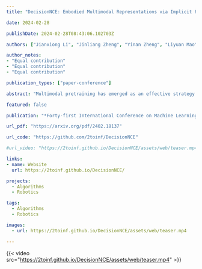```yaml
---
title: "DecisionNCE: Embodied Multimodal Representations via Implicit Preference Learning"

date: 2024-02-28

publishDate: 2024-02-28T08:43:06.102703Z

authors: ["Jianxiong Li", "Jinliang Zheng", "Yinan Zheng", "Liyuan Mao", "Xiao Hu", "Sijie Cheng", "Haoyi Niu", "Jihao Liu", "Yu Liu", "Jingjing Liu", " others"]

author_notes:
- "Equal contribution"
- "Equal contribution"
- "Equal contribution"

publication_types: ["paper-conference"]

abstract: "Multimodal pretraining has emerged as an effective strategy for the trinity of goals of representation learning in autonomous robots: 1) extracting both local and global task progression information; 2) enforcing temporal consistency of visual representation; 3) capturing trajectory-level language grounding. Most existing methods approach these via separate objectives, which often reach sub-optimal solutions. In this paper, we propose a universal unified objective that can simultaneously extract meaningful task progression information from image sequences and seamlessly align them with language instructions. We discover that via implicit preferences, where a visual trajectory inherently aligns better with its corresponding language instruction than mismatched pairs, the popular Bradley-Terry model can transform into representation learning through proper reward reparameterizations. The resulted framework, DecisionNCE, mirrors an InfoNCE-style objective but is distinctively tailored for decision-making tasks, providing an embodied representation learning framework that elegantly extracts both local and global task progression features, with temporal consistency enforced through implicit time contrastive learning, while ensuring trajectory-level instruction grounding via multimodal joint encoding. Evaluation on both simulated and real robots demonstrates that DecisionNCE effectively facilitates diverse downstream policy learning tasks, offering a versatile solution for unified representation and reward learning."

featured: false

publication: "*Forty-first International Conference on Machine Learning (ICML 2024)*"

url_pdf: "https://arxiv.org/pdf/2402.18137"

url_code: "https://github.com/2toinf/DecisionNCE"

#url_video: "https://2toinf.github.io/DecisionNCE/assets/web/teaser.mp4"

links:
- name: Website
  url: https://2toinf.github.io/DecisionNCE/

projects: 
  - Algorithms 
  - Robotics

tags:
  - Algorithms 
  - Robotics

images:
  - url: https://2toinf.github.io/DecisionNCE/assets/web/teaser.mp4

---
```

{{< video src="https://2toinf.github.io/DecisionNCE/assets/web/teaser.mp4" >}}
